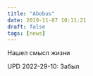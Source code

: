 ```yaml
---
title: "Abobus"
date: 2019-11-07 10:11:21
draft: false
tags: [news]
---
```


Нашел смысл жизни

UPD 2022-29-10: Забыл
